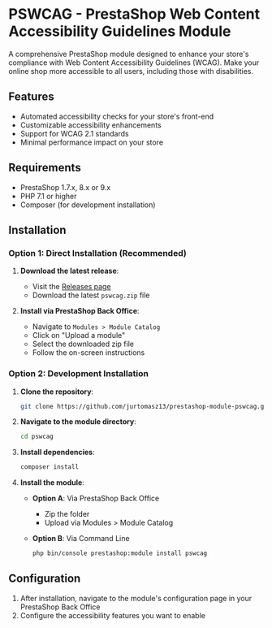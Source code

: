 # PSWCAG - PrestaShop Web Content Accessibility Guidelines Module

A comprehensive PrestaShop module designed to enhance your store's compliance with Web Content Accessibility Guidelines (WCAG). Make your online shop more accessible to all users, including those with disabilities.

## Features

- Automated accessibility checks for your store's front-end
- Customizable accessibility enhancements
- Support for WCAG 2.1 standards
- Minimal performance impact on your store

## Requirements

- PrestaShop 1.7.x, 8.x or 9.x
- PHP 7.1 or higher
- Composer (for development installation)

## Installation

### Option 1: Direct Installation (Recommended)

1. **Download the latest release**:

   - Visit the [Releases page](https://github.com/jurtomasz13/prestashop-module-pswcag/releases)
   - Download the latest `pswcag.zip` file

2. **Install via PrestaShop Back Office**:
   - Navigate to `Modules > Module Catalog`
   - Click on "Upload a module"
   - Select the downloaded zip file
   - Follow the on-screen instructions

### Option 2: Development Installation

1. **Clone the repository**:

   ```bash
   git clone https://github.com/jurtomasz13/prestashop-module-pswcag.git
   ```

2. **Navigate to the module directory**:

   ```bash
   cd pswcag
   ```

3. **Install dependencies**:

   ```bash
   composer install
   ```

4. **Install the module**:

   - **Option A**: Via PrestaShop Back Office

     - Zip the folder
     - Upload via Modules > Module Catalog

   - **Option B**: Via Command Line
     ```bash
     php bin/console prestashop:module install pswcag
     ```

## Configuration

1. After installation, navigate to the module's configuration page in your PrestaShop Back Office
2. Configure the accessibility features you want to enable
